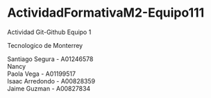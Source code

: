 # ActividadFormativaM2-Equipo111
Actividad Git-Github Equipo 1

Tecnologico de Monterrey

Santiago Segura  - A01246578  
Nancy  
Paola Vega  - A01199517  
Isaac Arredondo -  A00828359  
Jaime Guzman  - A00827834  

